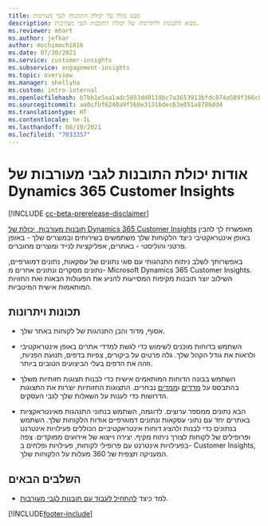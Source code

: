 ```yaml
---
title: מבט כולל על יכולת התובנות לגבי מעורבות
description: מבוא לתכונות וליתרונות של יכולת התובנות לגבי מעורבות.
ms.reviewer: mhart
ms.author: jefhar
author: mochimochi016
ms.date: 07/30/2021
ms.service: customer-insights
ms.subservice: engagement-insights
ms.topic: overview
ms.manager: shellyha
ms.custom: intro-internal
ms.openlocfilehash: b7bb1e5aa1adc5893dd0118bc7a3653913bfdc874a589f366c8c37152bbfef4d
ms.sourcegitcommit: aa0cfbf6240a9f560e3131bdec63e051a8786dd4
ms.translationtype: HT
ms.contentlocale: he-IL
ms.lasthandoff: 08/10/2021
ms.locfileid: "7033357"
---
```

# <a name="about-dynamics-365-customer-insights-engagement-insights-capability"></a>אודות יכולת התובנות לגבי מעורבות של Dynamics 365 Customer Insights 

[!INCLUDE [cc-beta-prerelease-disclaimer](includes/cc-beta-prerelease-disclaimer.md)]

[תובנות מעורבות, יכולת של Dynamics 365 Customer Insights](https://dynamics.microsoft.com/ai/customer-insights/engagement-insights-capability/) מאפשרת לך להבין באופן אינטראקטיבי כיצד הלקוחות שלך משתמשים בשירותים ובמוצרים שלך - באופן פרטני והוליסטי - באתרים, אפליקציות לנייד ומוצרים מחוברים.

באפשרותך לשלב ניתוח התנהגותי עם סוגי נתונים של עסקאות, נתונים דמוגרפיים, נתונים מסקרים ונתונים אחרים מ- Microsoft Dynamics 365 Customer Insights. השילוב יוצר תובנות מקיפות המסייעות להניע את הפעולות הבאות ואת החוויות המותאמות אישית המיטביות.

## <a name="features-and-benefits"></a>תכונות ויתרונות

- אסוף, מדוד והבן התנהגות של לקוחות באתר שלך.

- השתמש בדוחות מוכנים לשימוש כדי לגשת למדדי אתרים באופן אינטראקטיבי ולראות את גודל הקהל שלך. גלה פרטים על ביקורים, צפיות בדפים, תנועת הפניות, וזהה את הדפים בעלי הביצועים הטובים ביותר.

- השתמש בבונה הדוחות המותאמים אישית כדי לבנות תצוגות חזותיות משלך בהתבסס על [מדדים](glossary.md) ו[ממדים](glossary.md) נבחרים. התצוגות החזותיות יוצרות את התצוגות הדרושות כדי לענות על השאלות שלך לגבי העסקים.

- הבא נתונים ממספר ערוצים. לדוגמה, השתמש בנתוני התנהגות מאינטראקציות באתרים יחד עם נתוני עסקאות ונתונים דמוגרפיים אודות הלקוחות שלך. השתמש בנתונים כדי לבנות ולהציג דוחות אינטראקטיביים הכוללים פעילויות אינטרנט ופרופילים של לקוחות לצורך ניתוח מקיף. יצירה וייצוא של אירועים ממוקדים. צפה בפעילויות אינטרנט עם פרופילי לקוחות, פעילויות ופלחים ב- Customer Insights, המעניקה תצפית של 360 מעלות על הלקוחות שלך.


## <a name="next-steps"></a>השלבים הבאים

- למד כיצד [להתחיל לעבוד עם תובנות לגבי מעורבות](get-started.md).


[!INCLUDE[footer-include](../includes/footer-banner.md)]